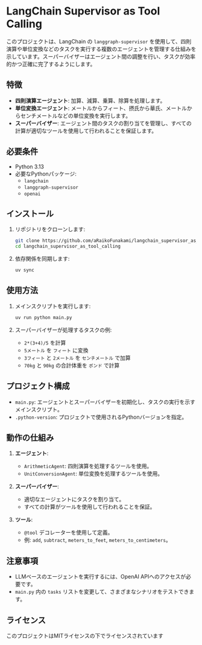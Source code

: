 # LangChain Supervisor as Tool Calling

このプロジェクトは、LangChain の `langgraph-supervisor` を使用して、四則演算や単位変換などのタスクを実行する複数のエージェントを管理する仕組みを示しています。スーパーバイザーはエージェント間の調整を行い、タスクが効率的かつ正確に完了するようにします。

## 特徴

- **四則演算エージェント**: 加算、減算、乗算、除算を処理します。
- **単位変換エージェント**: メートルからフィート、摂氏から華氏、メートルからセンチメートルなどの単位変換を実行します。
- **スーパーバイザー**: エージェント間のタスクの割り当てを管理し、すべての計算が適切なツールを使用して行われることを保証します。

## 必要条件

- Python 3.13
- 必要なPythonパッケージ:
  - `langchain`
  - `langgraph-supervisor`
  - `openai`

## インストール

1. リポジトリをクローンします:

   ```bash
   git clone https://github.com/aRaikoFunakami/langchain_supervisor_as_tool_calling.git
   cd langchain_supervisor_as_tool_calling
   ```

2. 依存関係を同期します:

   ```bash
   uv sync
   ```

## 使用方法

1. メインスクリプトを実行します:

   ```bash
   uv run python main.py
   ```

2. スーパーバイザーが処理するタスクの例:
   - `2*(3+4)/5` を計算
   - `5メートル` を `フィート` に変換
   - `3フィート` と `2メートル` を `センチメートル` で加算
   - `70kg` と `90kg` の合計体重を `ポンド` で計算

## プロジェクト構成

- `main.py`: エージェントとスーパーバイザーを初期化し、タスクの実行を示すメインスクリプト。
- `.python-version`: プロジェクトで使用されるPythonバージョンを指定。

## 動作の仕組み

1. **エージェント**:
   - `ArithmeticAgent`: 四則演算を処理するツールを使用。
   - `UnitConversionAgent`: 単位変換を処理するツールを使用。

2. **スーパーバイザー**:
   - 適切なエージェントにタスクを割り当て。
   - すべての計算がツールを使用して行われることを保証。

3. **ツール**:
   - `@tool` デコレーターを使用して定義。
   - 例: `add`, `subtract`, `meters_to_feet`, `meters_to_centimeters`。

## 注意事項

- LLMベースのエージェントを実行するには、OpenAI APIへのアクセスが必要です。
- `main.py` 内の `tasks` リストを変更して、さまざまなシナリオをテストできます。

## ライセンス

このプロジェクトはMITライセンスの下でライセンスされています
